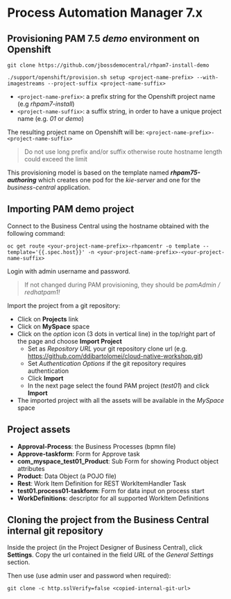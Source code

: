 # Process Automation Manager 7.x

## Provisioning PAM 7.5 *demo* environment on Openshift

```
git clone https://github.com/jbossdemocentral/rhpam7-install-demo

./support/openshift/provision.sh setup <project-name-prefix> --with-imagestreams --project-suffix <project-name-suffix>
```

- ```<project-name-prefix>```: a prefix string for the Openshift project name (e.g *rhpam7-install*)
- ```<project-name-suffix>```: a suffix string, in order to have a unique project name (e.g. *01* or *demo*)

The resulting project name on Openshift will be: ```<project-name-prefix>-<project-name-suffix>```

> Do not use long prefix and/or suffix otherwise route hostname length could exceed the limit

This provisioning model is based on the template named ***rhpam75-authoring*** which creates one pod for the *kie-server* and one for the *business-central* application.

## Importing PAM demo project

Connect to the Business Central using the hostname obtained with the following command:
```
oc get route <your-project-name-prefix>-rhpamcentr -o template --template='{{.spec.host}}' -n <your-project-name-prefix>-<your-project-name-suffix>
```

Login with admin username and password.

> If not changed during PAM provisioning, they should be *pamAdmin / redhatpam1!*

Import the project from a git repository:
- Click on **Projects** link
- Click on **MySpace** space
- Click on the *option* icon (3 dots in vertical line) in the top/right part of the page and choose **Import Project**
  - Set as *Repository URL* your git repository clone url (e.g. https://github.com/ddibartolomei/cloud-native-workshop.git)
  - Set *Authentication Options* if the git repository requires authentication
  - Click **Import**
  - In the next page select the found PAM project (*test01*) and click **Import**
- The imported project with all the assets will be available in the *MySpace* space

## Project assets

- **Approval-Process**: the Business Processes (bpmn file)
- **Approve-taskform**: Form for Approve task
- **com_myspace_test01_Product**: Sub Form for showing Product object attributes
- **Product**: Data Object (a POJO file)
- **Rest**: Work Item Definition for REST WorkItemHandler Task
- **test01.process01-taskform**: Form for data input on process start
- **WorkDefinitions**: descriptor for all supported WorkItem Definitions 


## Cloning the project from the Business Central internal git repository

Inside the project (in the Project Designer of Business Central), click **Settings**.
Copy the url contained in the field *URL* of the *General Settings* section.

Then use (use admin user and password when required):
```
git clone -c http.sslVerify=false <copied-internal-git-url>
```

